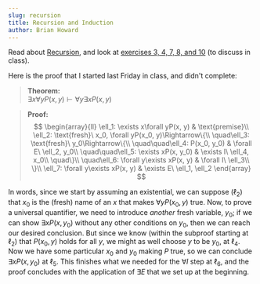```yaml
---
slug: recursion
title: Recursion and Induction
author: Brian Howard
---
```


Read about [Recursion](/docs/logic/recursion),
and look at [exercises 3, 4, 7, 8, and 10](/docs/logic/recursion#exercises) (to discuss in class).

<!--truncate-->
Here is the proof that I started last Friday in class, and didn't complete:

> **Theorem:**  
$\exists x\forall yP(x, y)\vdash\forall y\exists xP(x, y)$

> **Proof:**
$$ \begin{array}{ll}
\ell_1: \exists x\forall yP(x, y) & \text{premise}\\
\ell_2: \text{fresh}\ x_0, \forall yP(x_0, y)\Rightarrow\{\\
\quad\ell_3: \text{fresh}\ y_0\Rightarrow\{\\
\quad\quad\ell_4: P(x_0, y_0) & \forall E\ \ell_2, y_0\\
\quad\quad\ell_5: \exists xP(x, y_0) & \exists I\ \ell_4, x_0\\
\quad\}\\
\quad\ell_6: \forall y\exists xP(x, y) & \forall I\ \ell_3\\
\}\\
\ell_7: \forall y\exists xP(x, y) & \exists E\ \ell_1, \ell_2
\end{array} $$
>
In words, since we start by assuming an existential, we can suppose ($\ell_2$) that $x_0$ is the (fresh) name of an $x$
that makes $\forall yP(x_0, y)$ true. Now, to prove a universal quantifier, we need to introduce _another_ fresh variable,
$y_0$; if we can show $\exists xP(x, y_0)$ without any other conditions on $y_0$, then we can reach our desired conclusion.
But since we know (within the subproof starting at $\ell_2$) that $P(x_0, y)$ holds for all $y$, we might as well choose
$y$ to be $y_0$, at $\ell_4$. Now we have some particular $x_0$ and $y_0$ making $P$ true, so we can conclude $\exists xP(x, y_0)$
at $\ell_5$. This finishes what we needed for the $\forall I$ step at $\ell_6$, and the proof concludes with the application of
$\exists E$ that we set up at the beginning.